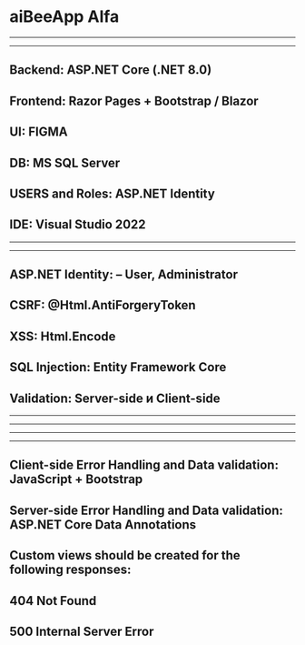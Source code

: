 # aiBeeApp Alfa


-----------------------------------------------------------------------------------------------
-----------------------------------------------------------------------------------------------

Backend: ASP.NET Core (.NET 8.0)
---------------------------------------------------------
Frontend: Razor Pages + Bootstrap / Blazor
---------------------------------------------------------
UI: FIGMA
--------------------------------------------------------
DB: MS SQL Server
-------------------------------------------------------
USERS and Roles: ASP.NET Identity
-------------------------------------------------------
IDE: Visual Studio 2022 
-------------------------------------------------------
-----------------------------------------------------------------------------------------------
-----------------------------------------------------------------------------------------------
ASP.NET Identity:  – User, Administrator
--------------------------------------------
CSRF: @Html.AntiForgeryToken
-----------------------------------------
XSS: Html.Encode
-------------------------------------------
SQL Injection: Entity Framework Core
--------------------------------------------
Validation: Server-side и Client-side
--------------------------------------------

-----------------------------------------------------------------------------------------------
-----------------------------------------------------------------------------------------------


------------------------------------------------------------------------------------------
------------------------------------------------------------------------------------------

Client-side Error Handling and Data validation: JavaScript + Bootstrap
---------------------------------------------------------------------------------------
Server-side Error Handling and Data validation: ASP.NET Core Data Annotations
---------------------------------------------------------------------------------------
Custom views should be created for the following responses:
------------------------------------------------------------------
404 Not Found
------------------------------
500 Internal Server Error
----------------------------------

